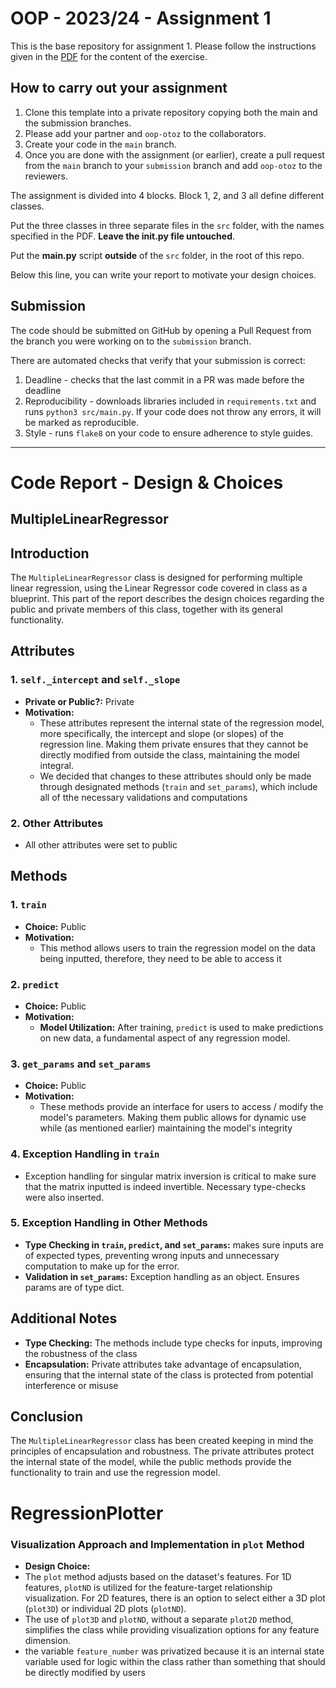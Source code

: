 # OOP - 2023/24 - Assignment 1

This is the base repository for assignment 1.
Please follow the instructions given in the [PDF](https://brightspace.rug.nl/content/enforced/243046-WBAI045-05.2023-2024.1/2023_24_OOP.pdf) for the content of the exercise.

## How to carry out your assignment

1. Clone this template into a private repository copying both the main and the submission branches.
2. Please add your partner and `oop-otoz` to the collaborators.
3. Create your code in the `main` branch.
4. Once you are done with the assignment (or earlier), create a pull request from the `main` branch to your `submission` branch and add `oop-otoz` to the reviewers.

The assignment is divided into 4 blocks.
Block 1, 2, and 3 all define different classes.

Put the three classes in three separate files in the `src` folder, with the names specified in the PDF.
**Leave the __init__.py file untouched**.

Put the **main.py** script **outside** of the `src` folder, in the root of this repo.

Below this line, you can write your report to motivate your design choices.

## Submission

The code should be submitted on GitHub by opening a Pull Request from the branch you were working on to the `submission` branch.

There are automated checks that verify that your submission is correct:

1. Deadline - checks that the last commit in a PR was made before the deadline
2. Reproducibility - downloads libraries included in `requirements.txt` and runs `python3 src/main.py`. If your code does not throw any errors, it will be marked as reproducible.
3. Style - runs `flake8` on your code to ensure adherence to style guides.

---
# Code Report - Design & Choices
 
## MultipleLinearRegressor

## Introduction
The `MultipleLinearRegressor` class is designed for performing multiple linear regression, using the Linear Regressor code covered in class as a blueprint. This part of the report describes the design choices regarding the public and private members of this class, together with its general functionality. 

## Attributes

### 1. `self._intercept` and `self._slope`
- **Private or Public?:** Private
- **Motivation:** 
  - These attributes represent the internal state of the regression model, more specifically, the intercept and slope (or slopes) of the regression line. Making them private ensures that they cannot be directly modified from outside the class, maintaining the model integral. 
  - We decided that changes to these attributes should only be made through designated methods (`train` and `set_params`), which include all  of tthe necessary validations and computations

### 2. Other Attributes
- All other attributes were set to public

## Methods

### 1. `train`
- **Choice:** Public
- **Motivation:** 
  - This method allows users to train the regression model on the data being inputted, therefore, they need to be able to access it

### 2. `predict`
- **Choice:** Public
- **Motivation:** 
  - **Model Utilization:** After training, `predict` is used to make predictions on new data, a fundamental aspect of any regression model.

### 3. `get_params` and `set_params`
- **Choice:** Public
- **Motivation:** 
  - These methods provide an interface  for users to access / modify the model's parameters. Making them public allows for dynamic use while (as mentioned earlier) maintaining the model's integrity

### 4. Exception Handling in `train`
   - Exception handling for singular matrix inversion is critical to make sure that the matrix inputted is indeed invertible. Necessary type-checks were also inserted.

### 5. Exception Handling in Other Methods
  - **Type Checking in `train`, `predict`, and `set_params`:** makes sure inputs are of expected types, preventing wrong inputs and unnecessary computation to make up for the error. 
  - **Validation in `set_params`:** Exception handling as an object. Ensures params are of type dict. 
    
## Additional Notes
- **Type Checking:** The methods include type checks for inputs, improving the robustness of the class
- **Encapsulation:** Private attributes take advantage of encapsulation, ensuring that the internal state of the class is protected from potential interference or misuse

## Conclusion
The  `MultipleLinearRegressor` class has been created keeping in mind the principles of encapsulation and robustness. The private attributes protect the internal state of the model, while the public methods provide the functionality to train and use the regression model.

# RegressionPlotter
### Visualization Approach and Implementation in `plot` Method

- **Design Choice:**
-   The `plot` method adjusts based on the dataset's features. For 1D features, `plotND` is utilized for the feature-target relationship visualization. For 2D features, there is an option to select either a 3D plot (`plot3D`) or individual 2D plots (`plotND`).
- The use of `plot3D` and `plotND`, without a separate `plot2D` method, simplifies the class while providing visualization options for any feature dimension.
- the variable `feature_number` was privatized because it is an internal state variable used for logic within the class rather than something that should be directly modified by users






